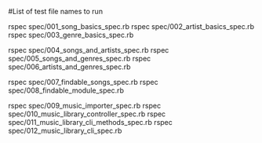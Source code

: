 #List of test file names to run

rspec spec/001_song_basics_spec.rb
rspec spec/002_artist_basics_spec.rb
rspec spec/003_genre_basics_spec.rb

rspec spec/004_songs_and_artists_spec.rb
rspec spec/005_songs_and_genres_spec.rb
rspec spec/006_artists_and_genres_spec.rb

rspec spec/007_findable_songs_spec.rb
rspec spec/008_findable_module_spec.rb

rspec spec/009_music_importer_spec.rb
rspec spec/010_music_library_controller_spec.rb
rspec spec/011_music_library_cli_methods_spec.rb
rspec spec/012_music_library_cli_spec.rb